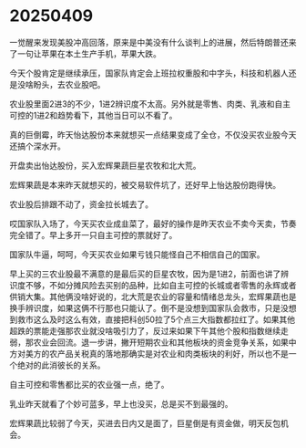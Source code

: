 # 20250409

一觉醒来发现美股冲高回落，原来是中美没有什么谈判上的进展，然后特朗普还来了一句让苹果在本土生产手机，苹果大跌。

今天个股肯定是继续承压，国家队肯定会上班拉权重股和中字头，科技和机器人还是没啥盼头，去农业股吧。

农业股里面2进3的不少，1进2辨识度不太高。另外就是零售、肉类、乳液和自主可控的1进2和趋势看下，其他当日可以不看了。

真的巨倒霉，昨天怡达股份本来就想买一点结果变成了全仓，不仅没买农业股今天还搞个深水开。

开盘卖出怡达股份，买入宏辉果蔬巨星农牧和北大荒。

宏辉果蔬是本来昨天就想买的，被交易软件坑了，还好早上怡达股份跑得快。

农业股后排跟不动了，资金拉长城去了。

哎国家队入场了，今天买农业成韭菜了，最好的操作是昨天农业不卖今天卖，节奏完全错了。早上多开一只自主可控的票就好了。

国家队牛逼，呵呵，今天买农业如果亏钱只能怪自己不相信自己的国家。

早上买的三农业股最不满意的是最后买的巨星农牧，因为是1进2，前面也讲了辨识度不够，不如分摊风险去买别的品种，比如自主可控的长城或者零售的永辉或者供销大集。其他俩没啥好说的，北大荒是农业的容量和情绪总龙头，宏辉果蔬也是换手辨识度，如果这俩不行那也只能认了。倒不是没想到国家队会救市，只是没想到救市这么及时这么有效，直接把科创50拉了5个点三大指数都拉红了。如果其他超跌的票能走强那农业就没啥吸引力了，反过来如果下午其他个股和指数继续走弱，那农业会回流。退一步讲，撇开短期农业和其他板块的资金竞争关系，如果中方对美方的农产品关税真的落地那确实是对农业和肉类板块的利好，所以也不是一个绝对的此消彼长的关系。

自主可控和零售都比买的农业强一点，绝了。

乳业昨天就看了个妙可蓝多，早上也没买，总是买不到最强的。

宏辉果蔬比较弱了今天，买进去日内又是面了，巨星倒是有资金做，明天反包机会。
